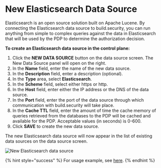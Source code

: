 # New Elasticsearch Data Source

Elasticsearch is an open source solution built on Apache Lucene. By connecting the Elasticsearch data source to build.security, you can run anything from simple to complex queries against the data in Elasticsearch that will be used by the PDP to determine the authorization decision.

**To create an Elasticsearch data source in the control plane:**

1. Click the **NEW DATA SOURCE** button on the data source screen. The New Data Source panel will open on the right.
2. In the **Name** field, enter the name of the new data source.
3. In the **Description** field, enter a description \(optional\).
4. In the **Type** area, select **Elasticsearch**.
5. In the **Scheme** field, select either https or http.
6. In the **Host** field, enter either the IP address or the DNS of the data source.
7. In the **Port** field, enter the port of the data source through which communication with build.security will take place.
8. In the **Cache TTL** field, enter the amount of time the cache memory of queries retrieved from the databases to the PDP will be cached and available for the PDP. Acceptable values \(in seconds\) is 0-600.
9. Click **SAVE** to create the new data source.

The new Elasticsearch data source will now appear in the list of existing data sources on the data source screen.

![New Elasticsearch data source](https://files.readme.io/58c4baa-new_elastic.PNG)

{% hint style="success" %}
For usage example, see [here](../library/built-in-functions/build.query_raw/elasticsearch.md).
{% endhint %}

